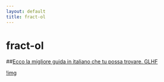 ```yaml
---
layout: default
title: fract-ol
---
```


# fract-ol

##[Ecco la migliore guida in italiano che tu possa trovare. GLHF](https://github.com/sisittu99/fract-ol#readme)

[!img](../img/fractol.png)
